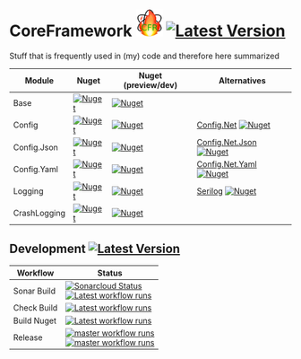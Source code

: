 # CoreFramework <img src="CFR-128.png" width="48" /> [![Latest Version](https://img.shields.io/github/v/release/litetex/CoreFramework?style=flat-square)](https://github.com/litetex/CoreFramework/releases)
Stuff that is frequently used in (my) code and therefore here summarized

<table>
  <thead>
    <th>Module</th>
    <th>Nuget</th>
    <th>Nuget (preview/dev)</th>
    <th>Alternatives</th>
  </thead>
  <tbody>
    <tr>
      <td>Base</td>
      <td>
        <a href="https://www.nuget.org/packages/Litetex.CoreFramework.Base">
          <img alt="Nuget" src="https://img.shields.io/nuget/v/Litetex.CoreFramework.Base?style=flat-square">
        </a>
      </td>
      <td>
        <a href="https://www.nuget.org/packages/Litetex.CoreFramework.Base">
          <img alt="Nuget" src="https://img.shields.io/nuget/vpre/Litetex.CoreFramework.Base?style=flat-square">
        </a>
      </td>
      <td></td>
    </tr>
    <tr>
      <td>Config</td>
      <td>
        <a href="https://www.nuget.org/packages/Litetex.CoreFramework.Config">
          <img alt="Nuget" src="https://img.shields.io/nuget/v/Litetex.CoreFramework.Config?style=flat-square">
        </a>
      </td>
      <td>
        <a href="https://www.nuget.org/packages/Litetex.CoreFramework.Config">
          <img alt="Nuget" src="https://img.shields.io/nuget/vpre/Litetex.CoreFramework.Config?style=flat-square">
        </a>
      </td>
      <td>
        <a href="https://github.com/aloneguid/config">Config.Net</a>
        <a href="https://www.nuget.org/packages/Config.Net">
          <img alt="Nuget" src="https://img.shields.io/nuget/v/Config.Net">
        </a>
      </td>
    </tr>
    <tr>
      <td>Config.Json</td>
      <td>
        <a href="https://www.nuget.org/packages/Litetex.CoreFramework.Config.Json">
          <img alt="Nuget" src="https://img.shields.io/nuget/v/Litetex.CoreFramework.Config.Json?style=flat-square">
        </a>
      </td>
      <td>
        <a href="https://www.nuget.org/packages/Litetex.CoreFramework.Config.Json">
          <img alt="Nuget" src="https://img.shields.io/nuget/vpre/Litetex.CoreFramework.Config.Json?style=flat-square">
        </a>
      </td>
      <td>
        <a href="https://github.com/aloneguid/config/blob/master/doc/Stores_JsonFile.md">Config.Net.Json</a>
        <a href="https://www.nuget.org/packages/Config.Net.Json">
          <img alt="Nuget" src="https://img.shields.io/nuget/v/Config.Net.Json">
        </a>
      </td>
    </tr>
    <tr>
      <td>Config.Yaml</td>
      <td>
        <a href="https://www.nuget.org/packages/Litetex.CoreFramework.Config.Yaml">
          <img alt="Nuget" src="https://img.shields.io/nuget/v/Litetex.CoreFramework.Config.Yaml?style=flat-square">
        </a>
      </td>
      <td>
        <a href="https://www.nuget.org/packages/Litetex.CoreFramework.Config.Yaml">
          <img alt="Nuget" src="https://img.shields.io/nuget/vpre/Litetex.CoreFramework.Config.Yaml?style=flat-square">
        </a>
      </td>
      <td>
        <a href="https://github.com/aloneguid/config/tree/master/src/Config.Net.Yaml">Config.Net.Yaml</a>
        <a href="https://www.nuget.org/packages/Config.Net.Yaml">
          <img alt="Nuget" src="https://img.shields.io/nuget/v/Config.Net.Yaml">
        </a>
      </td>
    </tr>
    <tr>
      <td>Logging</td>
      <td>
        <a href="https://www.nuget.org/packages/Litetex.CoreFramework.Logging">
          <img alt="Nuget" src="https://img.shields.io/nuget/v/Litetex.CoreFramework.Logging?style=flat-square">
        </a>
      </td>
      <td>
        <a href="https://www.nuget.org/packages/Litetex.CoreFramework.Logging">
          <img alt="Nuget" src="https://img.shields.io/nuget/vpre/Litetex.CoreFramework.Logging?style=flat-square">
        </a>
      </td>
      <td>
        <a href="https://github.com/serilog/serilog">Serilog</a>
        <a href="https://www.nuget.org/packages/Serilog">
          <img alt="Nuget" src="https://img.shields.io/nuget/v/Serilog">
        </a>
      </td>
    </tr>
    <tr>
      <td>CrashLogging</td>
      <td>
        <a href="https://www.nuget.org/packages/Litetex.CoreFramework.CrashLogging">
          <img alt="Nuget" src="https://img.shields.io/nuget/v/Litetex.CoreFramework.CrashLogging?style=flat-square">
        </a>
      </td>
      <td>
        <a href="https://www.nuget.org/packages/Litetex.CoreFramework.CrashLogging">
          <img alt="Nuget" src="https://img.shields.io/nuget/vpre/Litetex.CoreFramework.CrashLogging?style=flat-square">
        </a>
      </td>
      <td></td>
    </tr>
  </tbody>
</table>


## Development [![Latest Version](https://img.shields.io/github/v/release/litetex/CoreFramework?style=flat-square&include_prereleases&label=prerelease)](https://github.com/litetex/CoreFramework/releases)
| Workflow | Status |
| --- | --- |
| Sonar Build | [![Sonarcloud Status](https://sonarcloud.io/api/project_badges/measure?project=litetex_CoreFrameworkBase&metric=alert_status)](https://sonarcloud.io/dashboard?id=litetex_CoreFrameworkBase) <br>[![Latest workflow runs](https://img.shields.io/github/workflow/status/litetex/CoreFramework/Sonar%20CI/develop)](https://github.com/litetex/CoreFramework/actions?query=workflow%3A%22Sonar+CI%22+branch%3Adevelop)  |
| Check Build | [![Latest workflow runs](https://img.shields.io/github/workflow/status/litetex/CoreFramework/Check%20Build/develop)](https://github.com/litetex/CoreFramework/actions?query=workflow%3A%22Check+Build%22+branch%3Adevelop) |
| Build Nuget | [![Latest workflow runs](https://img.shields.io/github/workflow/status/litetex/CoreFramework/Build%20Nuget/develop)](https://github.com/litetex/CoreFramework/actions?query=workflow%3A%22Build+Nuget%22+branch%3Adevelop) |
| Release | [![master workflow runs](https://img.shields.io/github/workflow/status/litetex/CoreFramework/Release/master?label=master)](https://github.com/litetex/CoreFramework/actions?query=workflow%3A%22Release%22+branch%3Amaster) <br>[![master workflow runs](https://img.shields.io/github/workflow/status/litetex/CoreFramework/Release/master-release-test?label=release-test)](https://github.com/litetex/CoreFramework/actions?query=workflow%3A%22Release%22+branch%3Amaster-release-test) |
